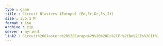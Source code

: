 ```yaml
---
type : game
title : Circuit Blasters (Europe) (En,Fr,De,Es,It)
size : 355.1 M
format : iso
archive : zip
server : myrient
link2 : Circuit%20Blasters%20%28Europe%29%20%28En%2CFr%2CDe%2CEs%2CIt%29
---
```

